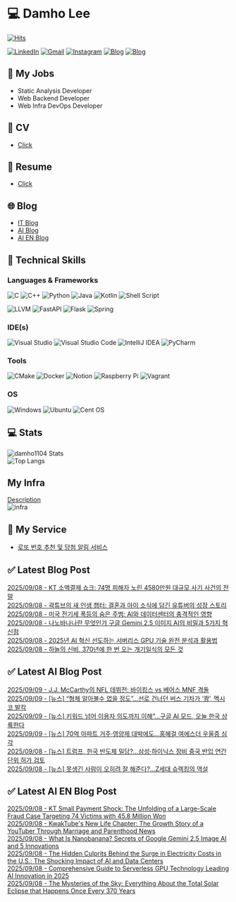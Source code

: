 
# 💻 Damho Lee

[![Hits](https://hits.seeyoufarm.com/api/count/incr/badge.svg?url=https%3A%2F%2Fgithub.com%2Fdamho1104&count_bg=%233D9CC8&title_bg=%23555555&icon=&icon_color=%23E7E7E7&title=hits&edge_flat=false)](https://hits.seeyoufarm.com)  

[![LinkedIn](https://img.shields.io/badge/Linkedin-%230077B5.svg?style=flat&logo=linkedin&logoColor=white)](https://www.linkedin.com/in/damho1104/)
[![Gmail](https://img.shields.io/badge/Gmail-D14836?style=flat&logo=gmail&logoColor=white)](mailto:damho1104@gmail.com)
[![Instagram](https://img.shields.io/badge/Instargram-%23E4405F.svg?style=flat&logo=Instagram&logoColor=white)](https://www.instagram.com/damho1104/)
[![Blog](https://img.shields.io/badge/Blog-%23000000.svg?style=flat&logo=Tistory&logoColor=white)](https://dmomo.co.kr/)
[![Blog](https://img.shields.io/badge/Blog-%23000000.svg?style=flat&logo=WordPress&logoColor=white)](https://blog.ai.dmomo.co.kr/)

## 📃 My Jobs
- Static Analysis Developer
- Web Backend Developer
- Web Infra DevOps Developer

## 📰 CV
- [Click](https://resume.dmomo.net/damho.lee/resume)  

## 📘 Resume
- [Click](https://damho1104.notion.site/8af3191b9815406d95708d9a0cea5a9e)  

## 🌐 Blog
- [IT Blog](https://dmomo.co.kr/)
- [AI Blog](https://blog.ai.dmomo.co.kr/)
- [AI EN Blog](https://ai.trend.dmomo.co.kr/)

## 💪 Technical Skills
### Languages & Frameworks
![C](https://img.shields.io/badge/c-%2300599C.svg?style=flat&logo=c&logoColor=white)
![C++](https://img.shields.io/badge/c++-%2300599C.svg?style=flat&logo=c%2B%2B&logoColor=white)
![Python](https://img.shields.io/badge/Python-3776AB.svg?&style=flat&logo=Python&logoColor=white)
![Java](https://img.shields.io/badge/java-%23ED8B00.svg?style=flat&logo=openjdk&logoColor=white)
![Kotlin](https://img.shields.io/badge/Kotlin-%237F52FF.svg?style=flat&logo=Kotlin&logoColor=white)
![Shell Script](https://img.shields.io/badge/Shell_script-%23121011.svg?style=flat&logo=gnu-bash&logoColor=white)  
  
![LLVM](https://img.shields.io/badge/LLVM/Clang-000B1D.svg?&style=flat&logo=LLVM&logoColor=white)
![FastAPI](https://img.shields.io/badge/FastAPI-005571?style=flat&logo=fastapi)
![Flask](https://img.shields.io/badge/Flask-%23000.svg?style=flat&logo=flask&logoColor=white)
![Spring](https://img.shields.io/badge/Springboot-%236DB33F.svg?style=flat&logo=spring&logoColor=white)
  
  
### IDE(s)
![Visual Studio](https://img.shields.io/badge/Visual%20Studio-5C2D91.svg?style=flat&logo=visual-studio&logoColor=white) 
![Visual Studio Code](https://img.shields.io/badge/Visual%20Studio%20Code-0078d7.svg?style=flat&logo=visual-studio-code&logoColor=white)
![IntelliJ IDEA](https://img.shields.io/badge/IntelliJIDEA-000000.svg?style=flat&logo=intellij-idea&logoColor=white) 
![PyCharm](https://img.shields.io/badge/PyCharm-143?style=flat&logo=pycharm&logoColor=black&color=black&labelColor=green) 


### Tools
![CMake](https://img.shields.io/badge/CMake-%23008FBA.svg?style=flat&logo=cmake&logoColor=white)
![Docker](https://img.shields.io/badge/docker-%230db7ed.svg?style=flat&logo=docker&logoColor=white)
![Notion](https://img.shields.io/badge/Notion-%23000000.svg?style=flat&logo=notion&logoColor=white)
![Raspberry Pi](https://img.shields.io/badge/-RaspberryPi-C51A4A?style=flat&logo=Raspberry-Pi)
![Vagrant](https://img.shields.io/badge/Vagrant-%231563FF.svg?style=flat&logo=vagrant&logoColor=white)


### OS
![Windows](https://img.shields.io/badge/Windows-0078D6?style=flat&logo=windows&logoColor=white)
![Ubuntu](https://img.shields.io/badge/Ubuntu-E95420?style=flat&logo=ubuntu&logoColor=white)
![Cent OS](https://img.shields.io/badge/Cent%20OS-002260?style=flat&logo=centos&logoColor=F0F0F0)


## :computer: Stats
![damho1104 Stats](https://github-readme-stats.vercel.app/api?username=damho1104&hide=issues&show_icons=true&show=prs_merged,prs_merged_percentage&theme=chartreuse-dark)  
![Top Langs](https://github-readme-stats.vercel.app/api/top-langs/?username=damho1104&layout=compact&theme=chartreuse-dark)


## My Infra
[Description](https://dmomo.co.kr/444)  
![infra](https://nextcloud.dmomo.net/apps/files_sharing/publicpreview/EtWDB9RaEXyf4FT?file=/&fileId=142416&x=6016&y=3384&a=true&etag=eee0bc0c4308201c786211582fdbc678)  





## 📣 My Service
- [로또 번호 추천 및 당첨 알림 서비스](https://lotto.dmomo.co.kr/)  


## ✅ Latest Blog Post

[2025/09/08 - KT 소액결제 쇼크: 74명 피해자 노린 4580만원 대규모 사기 사건의 전말](http://dmomo.co.kr/690) <br/>
[2025/09/08 - 곽튜브의 새 인생 챕터: 결혼과 아이 소식에 담긴 유튜버의 성장 스토리](http://dmomo.co.kr/689) <br/>
[2025/09/08 - 미국 전기세 폭등의 숨은 주범: AI와 데이터센터의 충격적인 영향](http://dmomo.co.kr/688) <br/>
[2025/09/08 - 나노바나나란 무엇인가 구글 Gemini 2.5 이미지 AI의 비밀과 5가지 혁신점](http://dmomo.co.kr/687) <br/>
[2025/09/08 - 2025년 AI 혁신 선도하는 서버리스 GPU 기술 완전 분석과 활용법](http://dmomo.co.kr/686) <br/>
[2025/09/08 - 하늘의 신비, 370년에 한 번 오는 개기일식의 모든 것](http://dmomo.co.kr/685) <br/>

## ✅ Latest AI Blog Post
[2025/09/09 - J.J. McCarthy의 NFL 데뷔전: 바이킹스 vs 베어스 MNF 격돌](https://blog.ai.dmomo.co.kr/trend/9697) <br/>
[2025/09/09 - [뉴스] “형체 알아볼수 없을 정도”…선로 건너던 버스 기차가 ‘쾅’, 멕시코 발칵](https://blog.ai.dmomo.co.kr/news/9692) <br/>
[2025/09/09 - [뉴스] 키워드 넘어 이용자 의도까지 이해”…구글 AI 모드, 오늘 한국 상륙한다](https://blog.ai.dmomo.co.kr/news/9689) <br/>
[2025/09/09 - [뉴스] 70억 아파트 거주·영양제 대박에도…홍혜걸 여에스더 우울증 심각](https://blog.ai.dmomo.co.kr/news/9686) <br/>
[2025/09/08 - [뉴스] 트럼프, 한국 반도체 밀당?…삼성·하이닉스 장비 중국 반입 연간단위 허가 검토](https://blog.ai.dmomo.co.kr/news/9683) <br/>
[2025/09/08 - [뉴스] 못생긴 사람이 오히려 잘 해준다?…Z세대 슈렉킹의 역설](https://blog.ai.dmomo.co.kr/news/9680) <br/>

## ✅ Latest AI EN Blog Post
[2025/09/08 - KT Small Payment Shock: The Unfolding of a Large-Scale Fraud Case Targeting 74 Victims with 45.8 Million Won](https://ai.trend.dmomo.co.kr/2025/09/kt-small-payment-shock-unfolding-of.html) <br/>
[2025/09/08 - KwakTube's New Life Chapter: The Growth Story of a YouTuber Through Marriage and Parenthood News](https://ai.trend.dmomo.co.kr/2025/09/kwaktubes-new-life-chapter-growth-story.html) <br/>
[2025/09/08 - What Is Nanobanana? Secrets of Google Gemini 2.5 Image AI and 5 Innovations](https://ai.trend.dmomo.co.kr/2025/09/what-is-nanobanana-secrets-of-google.html) <br/>
[2025/09/08 - The Hidden Culprits Behind the Surge in Electricity Costs in the U.S.: The Shocking Impact of AI and Data Centers](https://ai.trend.dmomo.co.kr/2025/09/the-hidden-culprits-behind-surge-in.html) <br/>
[2025/09/08 - Comprehensive Guide to Serverless GPU Technology Leading AI Innovation in 2025](https://ai.trend.dmomo.co.kr/2025/09/comprehensive-guide-to-serverless-gpu.html) <br/>
[2025/09/08 - The Mysteries of the Sky: Everything About the Total Solar Eclipse that Happens Once Every 370 Years](https://ai.trend.dmomo.co.kr/2025/09/the-mysteries-of-sky-everything-about.html) <br/>
